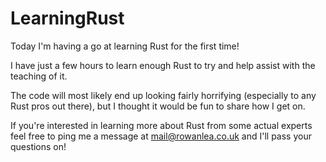 # LearningRust
Today I'm having a go at learning Rust for the first time!

I have just a few hours to learn enough Rust to try and help assist with the teaching of it.

The code will most likely end up looking fairly horrifying (especially to any Rust pros out there), but I thought it would be fun to share how I get on.

If you're interested in learning more about Rust from some actual experts feel free to ping me a message at mail@rowanlea.co.uk and I'll pass your questions on!